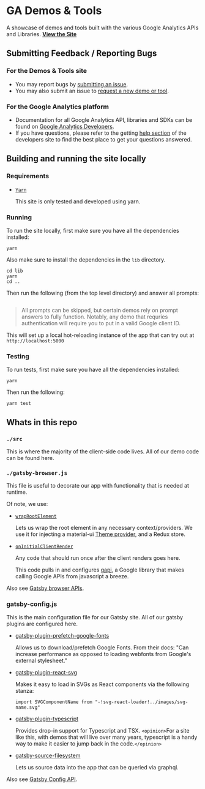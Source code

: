 # GA Demos & Tools

A showcase of demos and tools built with the various Google Analytics APIs and
Libraries. **[View the Site]**

## Submitting Feedback / Reporting Bugs

### For the Demos & Tools site
- You may report bugs by [submitting an issue].
- You may also submit an issue to [request a new demo or tool].

### For the Google Analytics platform

- Documentation for all Google Analytics API, libraries and SDKs can be found
  on [Google Analytics Developers].
- If you have questions, please refer to the getting [help section] of the
  developers site to find the best place to get your questions answered.

## Building and running the site locally

### Requirements

- [`Yarn`](https://classic.yarnpkg.com/en/docs/install)

  This site is only tested and developed using yarn.

### Running

To run the site locally, first make sure you have all the dependencies
installed:

```shell
yarn
```

Also make sure to install the dependencies in the `lib` directory.

```shell
cd lib
yarn
cd ..
```

Then run the following (from the top level directory) and answer all prompts:


```shell

```

> All prompts can be skipped, but certain demos rely on prompt answers to fully
> function. Notably, any demo that requries authentication will require you to
> put in a valid Google client ID.

This will set up a local hot-reloading instance of the app that can try out at
`http://localhost:5000`

### Testing

To run tests, first make sure you have all the dependencies installed:

```shell
yarn
```

Then run the following:

```shell
yarn test
```

## Whats in this repo

### `./src`

This is where the majority of the client-side code lives. All of our demo code
can be found here.

### `./gatsby-browser.js`

This file is useful to decorate our app with functionality that is needed at
runtime.

Of note, we use:

- [`wrapRootElement`](https://www.gatsbyjs.org/docs/browser-apis/#wrapRootElement)

  Lets us wrap the root element in any necessary context/providers. We use it
  for injecting a material-ui
  [Theme provider](https://material-ui.com/customization/theming/#theme-provider),
  and a Redux store.

- [`onInitialClientRender`](https://www.gatsbyjs.org/docs/browser-apis/#onInitialClientRender)

  Any code that should run once after the client renders goes here. 

  This code pulls in and configures
  [gapi](https://github.com/google/google-api-javascript-client), a Google
  library that makes calling Google APIs from javascript a breeze.

Also see [Gatsby browser APIs](https://www.gatsbyjs.org/docs/browser-apis/).

### gatsby-config.js

This is the main configuration file for our Gatsby site. All of our gatsby
plugins are configured here.

- [gatsby-plugin-prefetch-google-fonts](https://www.gatsbyjs.org/packages/gatsby-plugin-prefetch-google-fonts/)

  Allows us to download/prefetch Google Fonts. From their docs: "Can increase
  performance as opposed to loading webfonts from Google's external
  stylesheet."

- [gatsby-plugin-react-svg](https://www.gatsbyjs.org/packages/gatsby-plugin-react-svg/)

  Makes it easy to load in SVGs as React components via the following stanza:

  ```
  import SVGComponentName from "-!svg-react-loader!../images/svg-name.svg"
  ```

- [gatsby-plugin-typescript](https://www.gatsbyjs.org/packages/gatsby-plugin-typescript/)

  Provides drop-in support for Typescript and TSX. `<opinion>`For a site like
  this, with demos that will live over many years, typescript is a handy way to
  make it easier to jump back in the code.`</opinion>`

- [gatsby-source-filesystem](https://www.gatsbyjs.org/packages/gatsby-source-filesystem/)

  Lets us source data into the app that can be queried via graphql.

Also see [Gatsby Config API](https://www.gatsbyjs.org/docs/gatsby-config/).

[view the site]: https://ga-dev-tools.web.app
[submitting an issue]: https://github.com/googleanalytics/ga-dev-tools/issues/new
[request a new demo or tool]: https://github.com/googleanalytics/ga-dev-tools/issues/new
[google analytics developers]: http://developers.google.com/analytics
[help section]: http://developers.google.com/analytics/help/
[gatsby-broweser.js]: #gatsby-browser.js
[gatsby-transformer-sharp]: https://www.gatsbyjs.org/packages/gatsby-transformer-sharp/
[gatsby-plugin-sharp]: https://www.gatsbyjs.org/packages/gatsby-plugin-sharp/
